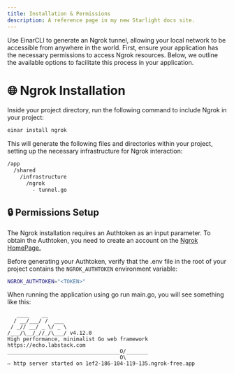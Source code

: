```yaml
---
title: Installation & Permissions
description: A reference page in my new Starlight docs site.
---
```


Use EinarCLI to generate an Ngrok tunnel, allowing your local network to be accessible from anywhere in the world. First, ensure your application has the necessary permissions to access Ngrok resources. Below, we outline the available options to facilitate this process in your application.

# 🌐 Ngrok Installation
Inside your project directory, run the following command to include Ngrok in your project:

```sh
einar install ngrok
```

This will generate the following files and directories within your project, setting up the necessary infrastructure for Ngrok interaction:
```sh 
/app
  /shared
    /infrastructure
      /ngrok
        - tunnel.go
```

## 🔒 Permissions Setup

The Ngrok installation requires an Authtoken as an input parameter. To obtain the Authtoken, you need to create an account on the  [Ngrok HomePage.](https://ngrok.com/)

Before generating your Authtoken, verify that the .env file in the root of your project contains the `NGROK_AUTHTOKEN` environment variable:
```sh 
NGROK_AUTHTOKEN="<TOKEN>"
```

When running the application using go run main.go, you will see something like this:
```
   ____    __
  / __/___/ /  ___
 / _// __/ _ \/ _ \
/___/\__/_//_/\___/ v4.12.0
High performance, minimalist Go web framework
https://echo.labstack.com
____________________________________O/_______
                                    O\
⇨ http server started on 1ef2-186-104-119-135.ngrok-free.app
```